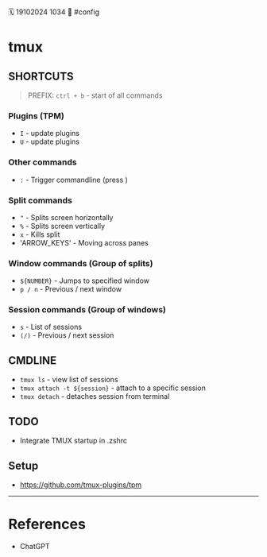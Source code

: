 🗓️ 19102024 1034
📎 #config

# tmux

## SHORTCUTS

> PREFIX: `ctrl + b` - start of all commands

### Plugins (TPM)
- `I` - update plugins
- `U` - update plugins

### Other commands
- `:` - Trigger commandline (press )

### Split commands
- `"` - Splits screen horizontally
- `%` - Splits screen vertically
- `x` - Kills split
- 'ARROW_KEYS' - Moving across panes

### Window commands (Group of splits)
- `${NUMBER}` - Jumps to specified window
- `p / n` - Previous / next window

### Session commands (Group of windows)
- `s` - List of sessions
- `(/)` - Previous / next session


## CMDLINE
- `tmux ls` - view list of sessions
- `tmux attach -t ${session}` - attach to a specific session
- `tmux detach` - detaches session from terminal

## TODO
- Integrate TMUX startup in .zshrc

## Setup
- https://github.com/tmux-plugins/tpm

---

# References
- ChatGPT
